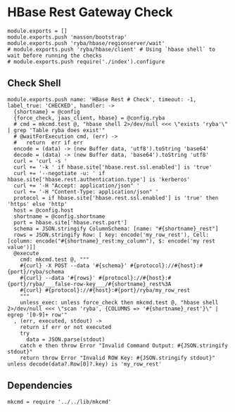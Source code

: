 
# HBase Rest Gateway Check

    module.exports = []
    module.exports.push 'masson/bootstrap'
    module.exports.push 'ryba/hbase/regionserver/wait'
    # module.exports.push 'ryba/hbase/client' # Using `hbase shell` to wait before running the checks
    # module.exports.push require('./index').configure

## Check Shell

    module.exports.push name: 'HBase Rest # Check', timeout: -1, label_true: 'CHECKED', handler: ->
      {shortname} = @config
      {force_check, jaas_client, hbase} = @config.ryba
      # cmd = mkcmd.test @, "hbase shell 2>/dev/null <<< \"exists 'ryba'\" | grep 'Table ryba does exist'"
      # @waitForExecution cmd, (err) ->
      #   return  err if err
      encode = (data) -> (new Buffer data, 'utf8').toString 'base64'
      decode = (data) -> (new Buffer data, 'base64').toString 'utf8'
      curl = 'curl -s '
      curl += '-k ' if hbase.site['hbase.rest.ssl.enabled'] is 'true'
      curl += '--negotiate -u: ' if hbase.site['hbase.rest.authentication.type'] is 'kerberos'
      curl += '-H "Accept: application/json" '
      curl += '-H "Content-Type: application/json" '
      protocol = if hbase.site['hbase.rest.ssl.enabled'] is 'true' then 'https' else 'http'
      host = @config.host
      shortname = @config.shortname
      port = hbase.site['hbase.rest.port']
      schema = JSON.stringify ColumnSchema: [name: "#{shortname}_rest"]
      rows = JSON.stringify Row: [ key: encode('my_row_rest'), Cell: [column: encode("#{shortname}_rest:my_column"), $: encode('my rest value')]]
      @execute
        cmd: mkcmd.test @, """
        #{curl} -X POST --data '#{schema}' #{protocol}://#{host}:#{port}/ryba/schema
        #{curl} --data '#{rows}' #{protocol}://#{host}:#{port}/ryba/___false-row-key___/#{shortname}_rest%3A
        #{curl} #{protocol}://#{host}:#{port}/ryba/my_row_rest
        """
        unless_exec: unless force_check then mkcmd.test @, "hbase shell 2>/dev/null <<< \"scan 'ryba', {COLUMNS => '#{shortname}_rest'}\" | egrep '[0-9]+ row'"
      , (err, executed, stdout) ->
        return if err or not executed
        try
          data = JSON.parse(stdout)
        catch e then throw Error "Invalid Command Output: #{JSON.stringify stdout}"
        return throw Error "Invalid ROW Key: #{JSON.stringify stdout}" unless decode(data?.Row[0]?.key) is 'my_row_rest'

## Dependencies

    mkcmd = require '../../lib/mkcmd'
